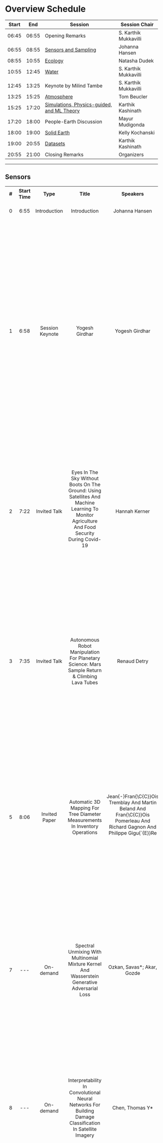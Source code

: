 

# Overview Schedule
| Start | End | Session | Session Chair |  
| ---- | ---- | --------- | ---------------- |  
| 06:45 | 06:55 | Opening Remarks                  | S. Karthik Mukkavilli |  
| 06:55 | 08:55 | [Sensors and Sampling](#Sensors) | Johanna Hansen |  
| 08:55 | 10:55 | [Ecology](#Ecology)              | Natasha Dudek |   
| 10:55 | 12:45 | [Water](#Water)                  | S. Karthik Mukkavilli |   
| 12:45 | 13:25 | Keynote by Milind Tambe          | S. Karthik Mukkavilli |   
| 13:25 | 15:25 | [Atmosphere](#Atmosphere)        | Tom Beucler |  
| 15:25 | 17:20 | [Simulations, Physics-guided, and ML Theory](#ML-Theory) | Karthik Kashinath |  
| 17:20 | 18:00 | People-Earth Discussion          | Mayur Mudigonda |  
| 18:00 | 19:00 | [Solid Earth](#Earth)            | Kelly Kochanski |  
| 19:00 | 20:55 | [Datasets](#Datasets)            | Karthik Kashinath |  
| 20:55 | 21:00 | Closing Remarks                  | Organizers |   

---



## Sensors  


  
<html>
<table>
  <colgroup>
  <col span="1" style="width: 2%;">
  <col span="1" style="width: 3%;">
  <col span="1" style="width: 8%;">
  <col span="1" style="width: 30%;">
  <col span="1" style="width: 15%;">
  </colgroup>
  <tr>
    <th>#</th>
    <th>Start Time</th>
    <th>Type</th>
    <th>Title</th>
    <th>Speakers</th>
    <th>Details</th>
  </tr>
<tr>
                  <td style="text-align:center">0</td>
                  <td style="text-align:center">6:55</td>
                  <td style="text-align:center">Introduction</td>
                  <td style="text-align:center">Introduction</td>
                  <td style="text-align:center">Johanna Hansen</td>
                  <td style="text-align:justify">Short introduction to the session</td>
                  </tr><tr>
                  <td style="text-align:center">1</td>
                  <td style="text-align:center">6:58</td>
                  <td style="text-align:center">Session Keynote</td>
                  <td style="text-align:center">Yogesh Girdhar</td>
                  <td style="text-align:center">Yogesh Girdhar</td>
                  <td style="text-align:justify"><p style="display:inline";>WARPLab's research focuses on both the science and systems of exploration robots in extreme, communication starved environments such as the deep sea. It aims to develop robotics and machine learning-based techniques to enable search, discovery, and mapping of natural phenomena that are difficult to observe and study due to various physical and information-theoretic challenges. <details style="display:inline;"closed><summary>More</summary>

WARPLab is headed by Yogesh Girdhar, and is part of the Deep Submergence Laboratory (DSL), and the Applied Ocean Physics & Engineering (AOPE) department at Woods Hole Oceanographic Institution.
.</details></p></td>
                  </tr><tr>
                  <td style="text-align:center">2</td>
                  <td style="text-align:center">7:22</td>
                  <td style="text-align:center">Invited Talk</td>
                  <td style="text-align:center">Eyes In The Sky Without Boots On The Ground: Using Satellites And Machine Learning To Monitor Agriculture And Food Security During Covid-19
</td>
                  <td style="text-align:center">Hannah Kerner</td>
                  <td style="text-align:justify"><p style="display:inline";>Hannah Kerner is an Assistant Research Professor at the University of Maryland, College Park. Her research focuses on developing machine learning solutions for remote sensing applications in agricultural monitoring, food security, and Earth/planetary science. <details style="display:inline;"closed><summary>More</summary>She is the Machine Learning Lead and U.S. Domestic Co-Lead for NASA Harvest, NASA’s food security initiative run out of the University of Maryland..</details></p></td>
                  </tr><tr>
                  <td style="text-align:center">3</td>
                  <td style="text-align:center">7:35</td>
                  <td style="text-align:center">Invited Talk</td>
                  <td style="text-align:center">Autonomous Robot Manipulation For Planetary Science: Mars Sample Return & Climbing Lava Tubes
</td>
                  <td style="text-align:center">Renaud Detry</td>
                  <td style="text-align:justify"><p style="display:inline";>This talk will highlight work at NASA on robotic missions from a machine vision perspective. The discussion will focus on the science questions that NASA hopes to answer through returned samples from Mars and the challenges imposed on robotic systems used for scientific data collection. <details style="display:inline;"closed><summary>More</summary>

Renaud Detry is the group leader for the Perception Systems group at NASA's Jet Propulsion Laboratory (JPL). Detry earned his Master's and Ph.D. degrees in computer engineering and robot learning from ULiege in 2006 and 2010. He served as a postdoc at KTH and ULiege between 2011 and 2015, before joining the Robotics and Mobility Section at JPL in 2016. His research interests are perception and learning for manipulation, robot grasping, and mobility, for terrestrial and planetary applications. At JPL, Detry leads the machine-vision team of the Mars Sample Return surface mission, and he leads and contributes to a variety of research projects related to industrial robot manipulation, orbital image understanding, in-space assembly, and autonomous wheeled or legged mobility for Mars, Europa, and Enceladus.
.</details></p></td>
                  </tr><tr>
                  <td style="text-align:center">5</td>
                  <td style="text-align:center">8:06</td>
                  <td style="text-align:center">Invited Paper</td>
                  <td style="text-align:center">Automatic 3D Mapping For Tree Diameter Measurements In Inventory Operations</td>
                  <td style="text-align:center">Jean{-}Fran{\C{C}}Ois Tremblay And
               Martin Beland And
               Fran{\C{C}}Ois Pomerleau And
               Richard Gagnon And
               Philippe Gigu{\`{E}}Re
</td>
                  <td style="text-align:justify"><p style="display:inline";>Forestry is a major industry in many parts of the world, yet this potential domain of application area has been overlooked by the robotics community. For instance, forest inventory, a cornerstone of efficient and sustainable forestry, is still traditionally performed manually by qualified professionals. <details style="display:inline;"closed><summary>More</summary>The lack of automation in this particular task, consisting chiefly of measuring tree attributes, limits its speed, and, therefore, the area that can be economically covered. To this effect, we propose to use recent advancements in three‐dimensional mapping approaches in forests to automatically measure tree diameters from mobile robot observations. While previous studies showed the potential for such technology, they lacked a rigorous analysis of diameter estimation methods in challenging and large‐scale forest environments. Here, we validated multiple diameter estimation methods, including two novel ones, in a new publicly‐available dataset which includes four different forest sites, 11 trajectories, totaling 1458 tree observations, and 14,000 m2. From our extensive validation, we concluded that our mapping method is usable in the context of automated forest inventory, with our best diameter estimation method yielding a root mean square error of 3.45 cm for our whole dataset and 2.04 cm in ideal conditions consisting of mature forest with well‐spaced trees. Furthermore, we release this dataset to the public (https://norlab.ulaval.ca/research/montmorencydataset), to spur further research in robotic forest inventories. Finally, stemming from this large‐scale experiment, we provide recommendations for future deployments of mobile robots in a forestry context..</details></p></td>
                  </tr><tr>
                  <td style="text-align:center">7</td>
                  <td style="text-align:center">---</td>
                  <td style="text-align:center">On-demand</td>
                  <td style="text-align:center">Spectral Unmixing With Multinomial Mixture Kernel And Wasserstein Generative Adversarial Loss</td>
                  <td style="text-align:center">Ozkan, Savas*; Akar, Gozde</td>
                  <td style="text-align:justify"><p style="display:inline";>This study proposes a novel framework for spectral unmixing by using 1D convolution kernels and spectral uncertainty. High-level representations are computed from data, and they are further modeled with the Multinomial Mixture Model to estimate fractions under severe spectral uncertainty. <details style="display:inline;"closed><summary>More</summary>Furthermore, a new trainable uncertainty term based on a nonlinear neural network model is introduced in the reconstruction step. All uncertainty models are optimized by Wasserstein Generative Adversarial Network (WGAN) to improve stability and capture uncertainty. Experiments are performed on both real and synthetic datasets. The results validate that the proposed method obtains state-of-the-art performance, especially for the real datasets compared to the baselines..</details></p></td>
                  </tr><tr>
                  <td style="text-align:center">8</td>
                  <td style="text-align:center">---</td>
                  <td style="text-align:center">On-demand</td>
                  <td style="text-align:center">Interpretability In Convolutional Neural Networks For Building Damage Classification In Satellite Imagery</td>
                  <td style="text-align:center">Chen, Thomas Y*</td>
                  <td style="text-align:justify"><p style="display:inline";>Natural disasters ravage the world's cities, valleys, and shores on a monthly basis. Having precise and efficient mechanisms for assessing infrastructure damage is essential to channel resources and minimize the loss of life. <details style="display:inline;"closed><summary>More</summary>Using a dataset that includes labeled pre- and post- disaster satellite imagery, we train multiple convolutional neural networks to assess building damage on a per-building basis. In order to investigate how to best classify building damage, we present a highly interpretable deep-learning methodology that seeks to explicitly convey the most useful information required to train an accurate classification model. We also delve into which loss functions best optimize these models. Our findings include that ordinal-cross entropy loss is the most optimal loss function to use and that including the type of disaster that caused the damage in combination with a pre- and post-disaster image best predicts the level of damage caused. Our research seeks to computationally contribute to aiding in this ongoing and growing humanitarian crisis, heightened by climate change..</details></p></td>
                  </tr><tr>
                  <td style="text-align:center">9</td>
                  <td style="text-align:center">---</td>
                  <td style="text-align:center">On-demand</td>
                  <td style="text-align:center">Domain Adaptive Shake-Shake Residual Network For Corn Disease Recognition</td>
                  <td style="text-align:center">Fang, Yuan*; Xu, Linlin; Chen, Yuhao; Wong, Alexander</td>
                  <td style="text-align:justify"><p style="display:inline";>Although advanced machine learning models are critical for hand-held camera-based corn disease detection, they are challenged by several key difficulties, e.g., subtle crop disease signatures and limited training samples from heterogeneous multi-source datasets. The paper presents a novel Domain Adaptive shake-shake Residual neural Network approach (DARNet) to simultaneously address these challenges. <details style="display:inline;"closed><summary>More</summary>The proposed DARNet approach has the following characteristics. First, to efficiently capture the weak disease signature information from insufficient training samples, we build into DARNet a novel deep multi-branched residual neural network architecture with shake-shake regularization, where the multi-branched residual architecture is designed for efficient learning of the subtle disease signature, and the shake-shake regularization is designed to overcome the overfitting problem that usually happens in deep feature learning from insufficient dataset. Second, to efficiently learn disease signature information from both indoor and outdoor crop datasets, DARNet is designed to involve some rule-based domain mapping functions and transfer learning procedures to minimize the gaps between the two datasets and to enable transfer learning among two domains. The proposed DARNet is evaluated on two heterogeneous datasets produced from an indoor and an in-field environment respectively. DARNet is trained on both indoor and in-field corn disease datasets and tested on the in-field dataset. DARNet achieves a high test accuracy of 89.25%, demonstrating that the proposed machine learning approach can efficiently capture the subtle disease signature information from heterogeneous datasets with limited training samples and therefore is promising for developing hand-held camera-based crop disease recognition techniques..</details></p></td>
                  </tr><tr>
                  <td style="text-align:center">10</td>
                  <td style="text-align:center">---</td>
                  <td style="text-align:center">On-demand</td>
                  <td style="text-align:center">Towards Automated Satellite Conjunction Management With Bayesian Deep Learning</td>
                  <td style="text-align:center">Pinto, Francesco*; Acciarini, Giacomo; Metz, Sascha; Boufelja, Sarah; Kaczmarek, Sylvester; Merz, Klaus; Martinez Heras, Jose Antonio; Letizia, Francesca; Bridges, Christopher; Baydin, Atilim Gunes</td>
                  <td style="text-align:justify"><p style="display:inline";>After decades of space travel, low Earth orbit is a junkyard of discarded rocket bodies, dead satellites, and millions of pieces of debris from collisions and explosions. Objects in high enough altitudes do not re-enter and burn up in the atmosphere, but stay in orbit around Earth for a long time. <details style="display:inline;"closed><summary>More</summary>With a speed of 28,000 km/h, collisions in these orbits can generate fragments and potentially trigger a cascade of more collisions known as the Kessler syndrome. This could pose a planetary challenge, because the phenomenon could escalate to the point of hindering future space operations and damaging satellite infrastructure critical for space and Earth science applications. As commercial entities place mega-constellations of satellites in orbit, the burden on operators conducting collision avoidance manoeuvres will increase. For this reason, development of automated tools that predict potential collision events (conjunctions) is critical. We introduce a Bayesian deep learning approach to this problem, and develop recurrent neural network architectures (LSTMs) that work with time series of conjunction data messages (CDMs), a standard data format used by the space community. We show that our method can be used to model all CDM features simultaneously, including the time of arrival of future CDMs, providing predictions of conjunction event evolution with associated uncertainties..</details></p></td>
                  </tr><tr>
                  <td style="text-align:center">11</td>
                  <td style="text-align:center">8:30</td>
                  <td style="text-align:center">Discussion</td>
                  <td style="text-align:center">Q/A And Discussion</td>
                  <td style="text-align:center">Johanna Hansen</td>
                  <td style="text-align:justify">Live discussion and Q&A with the speakers</td>
                  </tr></table>


#### [Return to overview schedule](#Overview-Schedule)

  

## Ecology  


  
<html>
<table>
  <colgroup>
  <col span="1" style="width: 2%;">
  <col span="1" style="width: 3%;">
  <col span="1" style="width: 8%;">
  <col span="1" style="width: 30%;">
  <col span="1" style="width: 15%;">
  </colgroup>
  <tr>
    <th>#</th>
    <th>Start Time</th>
    <th>Type</th>
    <th>Title</th>
    <th>Speakers</th>
    <th>Details</th>
  </tr>
<tr>
                  <td style="text-align:center">0</td>
                  <td style="text-align:center">8:55</td>
                  <td style="text-align:center">Introduction</td>
                  <td style="text-align:center">Introduction</td>
                  <td style="text-align:center">Natasha Dudek</td>
                  <td style="text-align:justify">Short introduction to the session</td>
                  </tr><tr>
                  <td style="text-align:center">1</td>
                  <td style="text-align:center">9:00</td>
                  <td style="text-align:center">Keynote</td>
                  <td style="text-align:center">Dan Morris</td>
                  <td style="text-align:center">Dan Morris</td>
                  <td style="text-align:justify">Program Director of Microsoft AI for Earth</td>
                  </tr><tr>
                  <td style="text-align:center">2</td>
                  <td style="text-align:center">9:25</td>
                  <td style="text-align:center">Session Keynote</td>
                  <td style="text-align:center">Giulio De Leo: Ml And Control Of Parasitic Diseases Of Poverty In Tropical And Subtropical Countries, With A Special Focus On Schistosomiasis</td>
                  <td style="text-align:center">Giulio De Leo</td>
                  <td style="text-align:justify"><p style="display:inline";>ML and control of parasitic diseases of poverty in tropical and subtropical countries, with a special focus on schistosomiasi. Giulio De Leo is a Professor at Stanford University and a Senior Fellow at Stanford Woods Institute for the Environment. <details style="display:inline;"closed><summary>More</summary>His lab works on theoretical ecology with a focus on disease ecology, marine conservation, and public health. .</details></p></td>
                  </tr><tr>
                  <td style="text-align:center">3</td>
                  <td style="text-align:center">9:55</td>
                  <td style="text-align:center">Regular Talk</td>
                  <td style="text-align:center">Graph Learning For Inverse Landscape Genetics</td>
                  <td style="text-align:center">Dharangutte, Prathamesh*; Musco, Christopher</td>
                  <td style="text-align:justify"><p style="display:inline";>Inferring unknown edges from data at a graph's nodes is a common problem across statistics and machine learning.  We study a version that arises in the field of landscape genetics, where genetic similarity between organisms living in a heterogeneous landscape is explained by a graph that encodes the ease of dispersal through that landscape. <details style="display:inline;"closed><summary>More</summary>Our main contribution is an efficient algorithm for inverse landscape genetics, the task of inferring edges in this graph based on the similarity of genetic data from populations at different nodes. This problem is important in discovering impediments to dispersal that threaten biodiversity and species survival. Drawing on influential work that models dispersal using graph effective resistances (McRae 2006), we reduce the inverse landscape genetics problem to that of inferring graph edges from noisy measurements of these resistances. Then, building on edge-inference techniques for social networks (Hoskins et al. 2018), we develop an efficient first-order optimization method for solving the problem, which significantly outperforms existing techniques in experiments on synthetic and real genetic data..</details></p></td>
                  </tr><tr>
                  <td style="text-align:center">4</td>
                  <td style="text-align:center">10:05</td>
                  <td style="text-align:center">Regular Talk</td>
                  <td style="text-align:center">Segmentation Of Soil Degradation Sites In Swiss Alpine Grasslands With Deep Learning</td>
                  <td style="text-align:center">Samarin, Maxim*; Zweifel, Lauren; Alewell, Christine; Roth, Volker</td>
                  <td style="text-align:justify"><p style="display:inline";>Soil degradation is an important environmental problem which affects the Alpine ecosystem and agriculture. Research results suggest that soil degradation in Swiss Alpine grasslands has increased in recent years and it is expected to increase further due to climate and land-use change. <details style="display:inline;"closed><summary>More</summary>However, reliably quantifying the increase in spatial extent of soil degradation is a challenging task. Although methods like Object-based Image Analysis (OBIA) can provide precise detection of erosion sites, an efficient large scale investigation is not feasible due to the labour intensive nature and lack of transferability of the method. In this study, we overcome these limitations by adapting the fully convolutional neural network U-Net trained on high-quality training data provided by OBIA to enable efficient segmentation of erosion sites in high-resolution aerial images. We find that segmentation results of both methods, OBIA and U-Net, are generally in good agreement, but display method specific difference, with an overall precision of 73% and recall of 84%. Importantly, both methods indicate an increase in soil degradation for a case study region over a 16-year period of 167% and 201% for OBIA and U-Net, respectively. Furthermore, we show that the U-Net approach transfers well to new regions (within our study region) and data from subsequent years, even when trained on a comparably small training dataset. Thus the proposed approach enables large scale analysis in Swiss Alpine grasslands and provides a tool for reliable assessment of temporal changes in soil degradation..</details></p></td>
                  </tr><tr>
                  <td style="text-align:center">5</td>
                  <td style="text-align:center">10:15</td>
                  <td style="text-align:center">Lightning talk</td>
                  <td style="text-align:center">Novel Application Of Convolutional Neural Networks For The Meta-Modeling Of Large-Scale Spatial Data</td>
                  <td style="text-align:center">Stern, Kiri A*; Poisot, Timothée</td>
                  <td style="text-align:justify"><p style="display:inline";>Species connectivity models play an important role in ecological research and biodiversity assessment. Unfortunately, simulations of connectivity models are typically slow, therefore preventing the rapid iteration and updates of models when evaluating different scenarios. <details style="display:inline;"closed><summary>More</summary>In this pilot study, we present the proof of concept of utilizing Deep Learning methodologies as a novel approach in ecology for significantly reducing the prediction rate of species connectivity models..</details></p></td>
                  </tr><tr>
                  <td style="text-align:center">6</td>
                  <td style="text-align:center">10:20</td>
                  <td style="text-align:center">Lightning Talk</td>
                  <td style="text-align:center">Understanding Climate Impacts On Vegetation With Gaussian Processes In Granger Causality</td>
                  <td style="text-align:center">Morata Dolz, Miguel M*; Camps-Valls, Gustau</td>
                  <td style="text-align:justify"><p style="display:inline";>Global warming is leading to unprecedented changes in our planet, with great societal, economical and environmental implications, especially with the growing demand of biofuels and food. Assessing the impact of climate on vegetation is of pressing need. <details style="display:inline;"closed><summary>More</summary>We approached the attribution problem with a novel nonlinear Granger causal (GC) methodology and used a large data archive of remote sensing satellite products, environmental and climatic variables spatio-temporally gridded over more than 30 years. We generalize kernel Granger causality by considering the variables cross-relations explicitly in Hilbert spaces, and use the covariance in Gaussian processes. The method generalizes the linear and kernel GC methods, and comes with tighter bounds of performance based on Rademacher complexity. Spatially-explicit global Granger footprints of precipitation and soil moisture on vegetation greenness are identified more sharply than previous GC methods..</details></p></td>
                  </tr><tr>
                  <td style="text-align:center">7</td>
                  <td style="text-align:center">10:25</td>
                  <td style="text-align:center">Lightning Talk</td>
                  <td style="text-align:center">Interpreting The Impact Of Weather On Crop Yield Using Attention</td>
                  <td style="text-align:center">Gangopadhyay, Tryambak*; Shook, Johnathon; Singh, Asheesh K.; Sarkar, Soumik</td>
                  <td style="text-align:justify"><p style="display:inline";>Accurate prediction of crop yield supported by scientific and domain-relevant interpretations can improve agricultural breeding by providing monitoring across diverse climatic conditions. The use of this information in plant breeding can help provide protection against weather challenges to crop production, including erratic rainfall and temperature variations. <details style="display:inline;"closed><summary>More</summary>In addition to isolating the important time-steps, researchers are interested to understand the effect of different weather variables on crop yield. In this paper, we propose a novel attention-based model that can learn the most significant variables across different weeks in the crop growing season and highlight the most important time-steps (weeks) to predict the annual crop yield. We demonstrate our model's performance on a dataset based on historical performance records from Uniform Soybean Tests (UST) in North America. The interpretations provided by our model can help in understanding the impact of weather variability on agricultural production in the presence of climate change and formulating breeding strategies to circumvent these climatic challenges..</details></p></td>
                  </tr><tr>
                  <td style="text-align:center">8</td>
                  <td style="text-align:center">10:30</td>
                  <td style="text-align:center">Discussion</td>
                  <td style="text-align:center">Q/A And Discussion</td>
                  <td style="text-align:center">Natasha Dudek</td>
                  <td style="text-align:justify">Live discussion and Q&A with the speakers</td>
                  </tr></table>


#### [Return to overview schedule](#Overview-Schedule)

  

## Water  


  
<html>
<table>
  <colgroup>
  <col span="1" style="width: 2%;">
  <col span="1" style="width: 3%;">
  <col span="1" style="width: 8%;">
  <col span="1" style="width: 30%;">
  <col span="1" style="width: 15%;">
  </colgroup>
  <tr>
    <th>#</th>
    <th>Start Time</th>
    <th>Type</th>
    <th>Title</th>
    <th>Speakers</th>
    <th>Details</th>
  </tr>
<tr>
                  <td style="text-align:center">1</td>
                  <td style="text-align:center">11:00</td>
                  <td style="text-align:center">Session Keynote</td>
                  <td style="text-align:center">Pierre Gentine</td>
                  <td style="text-align:center">Pierre Gentine  </td>
                  <td style="text-align:justify"><p style="display:inline";>Pierre Gentine is an Associate Professor in the department of Earth and Environmental Engineering in the School of Engineering and Applied Sciences. He is an Investigator in the Columbia Water Center and a director of the Graduate Program in Earth and Environmental Engineering. <details style="display:inline;"closed><summary>More</summary>Dr. Gentine investigates the continental hydrologic cycle though land-atmosphere interaction, boundary layer turbulence, convection, ecohydrology and remote sensing..</details></p></td>
                  </tr><tr>
                  <td style="text-align:center">2</td>
                  <td style="text-align:center">11:25</td>
                  <td style="text-align:center">Spotlight Talk</td>
                  <td style="text-align:center">A Machine Learner'S Guide To Streamflow Prediction</td>
                  <td style="text-align:center">Gauch, Martin*; Klotz, Daniel; Kratzert, Frederik; Nearing, Grey; Hochreiter, Sepp; Lin, Jimmy</td>
                  <td style="text-align:justify"><p style="display:inline";>Although often subconsciously, many people deal with water-related issues on a daily basis. For instance, many regions rely on hydropower plants to produce their electricity, and, at the extreme, floods and droughts pose one of the big environmental threats of climate change. <details style="display:inline;"closed><summary>More</summary>At the same time, many machine learning researchers have started to look beyond their field and wish to contribute to environmental issues of our time. The modeling of streamflow—the amount of water that flows through a river cross-section at a given time—is a natural starting point to such contributions: It encompasses a variety of tasks that will be familiar to machine learning researchers, but it is also a vital component of flood and drought prediction (among other applications). Moreover, researchers can draw upon large open datasets, sensory networks, and remote sensing data to train their models. As a getting-started resource, this guide provides a brief introduction to streamflow modeling for machine learning researchers and highlights a number of possible research directions where machine learning could advance the domain..</details></p></td>
                  </tr><tr>
                  <td style="text-align:center">3</td>
                  <td style="text-align:center">11:40</td>
                  <td style="text-align:center">Spotlight Talk</td>
                  <td style="text-align:center">A Deep Learning Architecture For Conservative Dynamical Systems: Application To Rainfall-Runoff Modeling</td>
                  <td style="text-align:center">Nearing, Grey S*; Kratzert, Frederik; Klotz, Daniel; Gupta, Hoshin; Nevo, Sella; Matias, Yossi</td>
                  <td style="text-align:justify"><p style="display:inline";>The most accurate and generalizable rainfall-runoff models produced by the hydrological sciences community to-date are based on deep learning, and in particular, on Long Short Term Memory networks (LSTMs). Although LSTMs have an explicit state space and gates that mimic input-state-output relationships, these models are not based on physical principles. <details style="display:inline;"closed><summary>More</summary>We propose a deep learning architecture that is based on the LSTM and obeys conservation principles. The model is benchmarked on the mass-conservation problem of simulating streamflow. .</details></p></td>
                  </tr><tr>
                  <td style="text-align:center">4</td>
                  <td style="text-align:center">11:55</td>
                  <td style="text-align:center">Spotlight Talk</td>
                  <td style="text-align:center">Dynamic Hydrology Maps From Satellite-Lidar Fusion</td>
                  <td style="text-align:center">Mateo-Garcia, Gonzalo*; Garcia, Dolores; Bernhardt, Hannes ; Hagensieker, Ron; Lopez-Francos, Ignacio; Stock, Johnatan; Schumann, Guy; Dobbs, Kevin; Kalaitzis, Alfredo</td>
                  <td style="text-align:justify"><p style="display:inline";>Where are the Earth's streams flowing right now? Inland surface waters expand with floods and contract with droughts. There is no one map of our streams. <details style="display:inline;"closed><summary>More</summary>Current satellite approaches are limited to monthly observations that map only the widest streams. These are fed by smaller tributaries that make up much of the dendritic surface network but whose flow is unobserved. A complete map of our daily waters can give us an early warning for where droughts are born: the receding tips of the flowing network. Mapping them over years can give us a map of impermanence of our waters, showing where to expect water, and where not to. To that end, we feed the latest high-res sensor data to multiple deep learning models in order to map these flowing networks every day, stacking the times series maps over many years. Specifically, i) we enhance water segmentation to 50 cm/pixel resolution, a 60x improvement over previous state-of-the-art results. Our U-Net trained on 30-40cm WorldView3 images can detect streams as narrow as 1-3m (30-60x over SOTA). Our multi-sensor, multi-res variant, WasserNetz, fuses a multi-day window of 3m PlanetScope imagery with 1m LiDAR data, to detect streams 5-7m wide. Both U-Nets produce a water probability map at the pixel-level. ii) We integrate this water map over a DEM-derived synthetic valley network map, to produce a snapshot of flow at the stream level. iii) We apply this pipeline to a 2-year daily PlanetScope time-series of three watersheds in the US to produce the first high-fidelity dynamic map of stream flow frequency. The end result is a new map that, if applied at the national scale, could fundamentally improve how we manage our water resources around the world..</details></p></td>
                  </tr><tr>
                  <td style="text-align:center">5</td>
                  <td style="text-align:center">12:10</td>
                  <td style="text-align:center">Regular Talk</td>
                  <td style="text-align:center">Efficient Reservoir Management Through Deep Reinforcement Learning</td>
                  <td style="text-align:center">); Srinivas Vaidyanathan (Foundation For Ecological Research, Advocacy And Learning); Rajat Nayak (Foundation For Ecological Research, Advocacy And Learning); Bo An (Nanyang Technological University); Jagdish Krishnaswamy (Ashoka Trust For Research In Ecology And The Environment); Milind Tambe  (Google Research, India)</td>
                  <td style="text-align:justify"><p style="display:inline";>Dams impact downstream river dynamics through flow regulation and disruption of upstream-downstream linkages. However, current dam operation is far from satisfactory due to the inability to respond the complicated and uncertain dynamics of the upstream-downstream system and various usages of the reservoir. <details style="display:inline;"closed><summary>More</summary>Even further, the insuitable dam operation can cause floods in downstream areas. Therefore, we leverage reinforcement learning (RL) methods to compute efficient dam operation guidelines in this work. Specifically, we build offline simulators with real data and different mathematical models for the upstream inflow, i.e., generalized least square (GLS) and dynamic linear model (DLM), then use the simulator to train the state-of-the-art RL algorithms, including DDPG, TD3 and SAC. Experiments show that the simulator with DLM can efficiently model the inflow dynamics in the upstream and the dam operation policies trained by RL algorithms significantly outperform the human-generated policy..</details></p></td>
                  </tr><tr>
                  <td style="text-align:center">7</td>
                  <td style="text-align:center">---</td>
                  <td style="text-align:center">On-demand</td>
                  <td style="text-align:center">Predicting Streamflow By Using Bilstm With Attention From Heterogeneous Spatiotemporal Remote Sensing Products</td>
                  <td style="text-align:center">Yadav, Anshuman; Bhasme, Pravin; Bhatia, Udit*; Batra, Nipun</td>
                  <td style="text-align:justify"><p style="display:inline";>Assessment of water resources is essential for demand management in changing climate scenarios. Current modeling approaches for assessing hydrological extremes and flood hazards often rely on either physics-based parameterized models or data science methods. <details style="display:inline;"closed><summary>More</summary>Physics-based models tend to implicitly assume a structure resulting in unrealistic parameter values and often run into issues of equifinality. In contrast, the wide availability of remote sensing datasets encouraged and attracted data scientists for modeling different physical processes. The capacity of data science approaches to understand complex dependencies in hydrometeorological datasets promotes its application in the prediction of different variables. We believe ours is the first study that proposes a Bidirectional LSTMs with Attention for image-based covariates in hydrology for knowledge discovery from heterogeneous data products and demonstrates its applicability to predict daily streamflow for the Susquehanna river basin. Model performance is compared against state-of-the-art deep learning architectures and baseline approaches, including ANNs, LSTMs, and Elastic Net. Results show that the proposed methodology outperforms the baselines at the river basin scale. This study highlights the applicability of advanced machine learning approach in the prediction of streamflow..</details></p></td>
                  </tr><tr>
                  <td style="text-align:center">8</td>
                  <td style="text-align:center">---</td>
                  <td style="text-align:center">On-demand</td>
                  <td style="text-align:center">Inductive Predictions Of Extreme Hydrologic Events In The Wabash River Watershed</td>
                  <td style="text-align:center">Majeske, Nicholas H*; Azad, Ariful; Gong, Lei; Zhu, Chen; Abesh, Bidisha Faruque</td>
                  <td style="text-align:justify"><p style="display:inline";>We present a machine learning method to predict extreme hydrologic events from spatially and temporally varying hydrological and meteorological data. We used a timestep reduction technique to reduce the computational and memory requirements and trained a bidirection LSTM network to predict soil water and stream flow from time series data observed and simulated over eighty years in the Wabash River Watershed. <details style="display:inline;"closed><summary>More</summary>We show that our simple model can be trained much faster than complex attention networks such as GeoMAN without sacrificing accuracy. Based on the predicted values of soil water and stream flow, we predict the occurrence and severity of extreme hydrologic events such as drought with high accuracy. We also demonstrate that extreme events can be predicted in one geographical location even if the model is trained with data from a different location. This spatially-inductive setting can be very useful to predict extreme events in other areas in the US using our model trained with the Wabash Basin data..</details></p></td>
                  </tr><tr>
                  <td style="text-align:center">9</td>
                  <td style="text-align:center">---</td>
                  <td style="text-align:center">On-demand</td>
                  <td style="text-align:center">A Comparison Of Data-Driven Models For Predicting Stream Water Temperature</td>
                  <td style="text-align:center">Weierbach, Helen*; Varadharajan, Charuleka; Lima, Aranildo; Faybishenko, Boris; Hendrix, Val; Christianson, Danielle</td>
                  <td style="text-align:justify"><p style="display:inline";>Changes to the Earth's climate are expected to negatively impact water resources in the future. It is important to have accurate modelling of river flow and water quality to make optimal decisions for water management. <details style="display:inline;"closed><summary>More</summary>Machine learning and deep learning models have become promising methods for making such hydrological predictions. Using these models, however, requires careful consideration both of data constraints and of model complexity for a given problem. Here, we use machine learning models to predict monthly water temperature records at three  monitoring locations in the Northwestern United States with long-term datasets, using meteorological data as predictors. We fit four models for comparison: a Multiple Linear Regression, a Random Forest Regression, a Support Vector Regression and a baseline persistence model. We show that all models are reasonably able to predict mean monthly stream temperatures with root mean-squared errors (RMSE) ranging from 0.63-0.91 degrees Celsius. Of the four models, the Support Vector Regression performs the best with an error of 0.63 degrees Celsius. However, all models perform poorly on extreme values of water temperature. We identify the need for machine learning approaches to predicting extreme values for variables such as water temperature, since it has significant implications for stream ecosystems and biota..</details></p></td>
                  </tr></table>


#### [Return to overview schedule](#Overview-Schedule)

  

## Keynote  


  
<html>
<table>
  <colgroup>
  <col span="1" style="width: 2%;">
  <col span="1" style="width: 3%;">
  <col span="1" style="width: 8%;">
  <col span="1" style="width: 30%;">
  <col span="1" style="width: 15%;">
  </colgroup>
  <tr>
    <th>#</th>
    <th>Start Time</th>
    <th>Type</th>
    <th>Title</th>
    <th>Speakers</th>
    <th>Details</th>
  </tr>
</table>


#### [Return to overview schedule](#Overview-Schedule)

  

## Atmosphere  


  
<html>
<table>
  <colgroup>
  <col span="1" style="width: 2%;">
  <col span="1" style="width: 3%;">
  <col span="1" style="width: 8%;">
  <col span="1" style="width: 30%;">
  <col span="1" style="width: 15%;">
  </colgroup>
  <tr>
    <th>#</th>
    <th>Start Time</th>
    <th>Type</th>
    <th>Title</th>
    <th>Speakers</th>
    <th>Details</th>
  </tr>
<tr>
                  <td style="text-align:center">0</td>
                  <td style="text-align:center">13:25</td>
                  <td style="text-align:center">Introduction</td>
                  <td style="text-align:center">Introduction</td>
                  <td style="text-align:center">Tom Beucler</td>
                  <td style="text-align:justify">Short introduction to the session</td>
                  </tr><tr>
                  <td style="text-align:center">1</td>
                  <td style="text-align:center">13:30</td>
                  <td style="text-align:center">Session Keynote</td>
                  <td style="text-align:center">Michael Pritchard</td>
                  <td style="text-align:center">Michael Pritchard</td>
                  <td style="text-align:justify">Michael Pritchard’s expertise is in next generation climate simulation, using new algorithms (cloud superparameterization) and new computing techniques (machine learning) to study clouds and their interaction with climate and weather, in high fidelity
</td>
                  </tr><tr>
                  <td style="text-align:center">3</td>
                  <td style="text-align:center">14:20</td>
                  <td style="text-align:center">Spotlight Talk</td>
                  <td style="text-align:center">Spatio-Temporal Segmentation And Tracking Of Weather Patterns With Light-Weight Neural Networks</td>
                  <td style="text-align:center">Kapp-Schwoerer, Lukas*; Graubner, Andre; Kim, Sol; Kashinath, Karthik</td>
                  <td style="text-align:justify"><p style="display:inline";>The reliable detection and tracking of weather patterns is a necessary first step towards characterizing extreme weather events in a warming world. Recent work [Prabhat et al.(2020)] has shown that weather pattern recognition by deep neural networks can work remarkably better than feature engineering, such as hand-crafted heuristics, used traditionally in climate science. <details style="display:inline;"closed><summary>More</summary>As an extension of this work, we perform Deep Learning - based semantic segmentation of atmospheric rivers and tropical cyclones on the expert-annotated ClimateNet data set, and track individual events using a spatio-temporal overlapping approach. Our approach is fast and scalable to more data modalities and event types, motivating expansion of the ClimateNet dataset and development of novel deep learning architectures. Furthermore, we show that the spatio-temporal tracking capability enables investigating a host of important climate science research questions pertaining to the behavior of extreme weather events in a warming world..</details></p></td>
                  </tr><tr>
                  <td style="text-align:center">4</td>
                  <td style="text-align:center">14:35</td>
                  <td style="text-align:center">Spotlight Talk</td>
                  <td style="text-align:center">Leveraging Lightning With Convolutional Recurrent Autoencoder And Rocket For Severe Weather Detection</td>
                  <td style="text-align:center">Ahmed, Nadia*; Molina, Maria J; Slipski, Marek; Venzor, Iván; Senay, Gregory; Tillier, Clem; Edgington, Samantha; Cheung, Mark</td>
                  <td style="text-align:justify"><p style="display:inline";>Previous studies have shown that increases in flash rates detected in ground-based lightning data can be a precursor to severe weather hazards. Lightning data from the Geostationary Lightning Mapper (GLM) aboard the GOES-R satellite is not part of an operational model used by forecasters and is underutilized in severe storm research. <details style="display:inline;"closed><summary>More</summary>The Advanced Baseline Imager's (ABI) visible imagery also shows cloud features, such as overshooting tops and above-anvil cirrus plumes, which have been associated with severe weather hazards. We introduce a generative video frame prediction methodology using a convolutional recurrent autoencoder, to leverage these spatio-temporal patterns in GLM and ABI, along with ground-based severe weather data. An initial case study is presented and contrasted with a time series classification of GLM data. Through this study, we seek to highlight the value of GLM data to assist meteorologists in time-constrained nowcasting (15-30 minute lead time) of severe hazards..</details></p></td>
                  </tr><tr>
                  <td style="text-align:center">5</td>
                  <td style="text-align:center">14:50</td>
                  <td style="text-align:center">Lightning talk</td>
                  <td style="text-align:center">Towards Data-Driven Physics-Informed Global Precipitation Forecasting From Satellite Imagery</td>
                  <td style="text-align:center">Zantedeschi, Valentina*; De Martini, Daniele; Tong, Catherine; Schroeder De Witt, Christian A; Bilinski, Piotr; Kalaitzis, Alfredo; Chantry, Matthew; Watson-Parris, Duncan</td>
                  <td style="text-align:justify"><p style="display:inline";>Under the effects of global warming, extreme events such as floods and droughts are increasing in frequency and intensity. This trend directly affects communities and make all the more urgent widening the access to accurate precipitation forecasting systems for disaster preparedness. <details style="display:inline;"closed><summary>More</summary>Nowadays, weather forecasting relies on numerical models necessitating massive computing resources that most developing countries cannot afford.   Machine learning approaches are still in their infancy but already show the promise for democratizing weather predictions, by leveraging any data source and requiring less compute. In this work, we propose a methodology for data-driven and physics-aware global precipitation forecasting from satellite imagery.  To fully take advantage of the available data, we design the system as three elements: 1. The atmospheric state is estimated from recent satellite data.  2. The atmospheric state is propagated forward in time.  3. The atmospheric state is used to derive the precipitation intensity within a nearby time interval. In particular, our use of stochastic methods for forecasting the atmospheric state represents a novel application in this domain..</details></p></td>
                  </tr><tr>
                  <td style="text-align:center">6</td>
                  <td style="text-align:center">13:55</td>
                  <td style="text-align:center">Session Keynote</td>
                  <td style="text-align:center">Identifying Opportunities For Skillful Weather Prediction With Interpretable Neural Networks</td>
                  <td style="text-align:center">Barnes, Elizabeth A*; Mayer, Kirsten; Toms, Benjamin; Martin, Zane; Gordon, Emily</td>
                  <td style="text-align:justify"><p style="display:inline";>The atmosphere is chaotic. This fundamental property of the climate system makes forecasting weather incredibly challenging: it's impossible to expect weather models to ever provide perfect predictions of the Earth system beyond timescales of approximately 2 weeks. <details style="display:inline;"closed><summary>More</summary>Instead, atmospheric scientists look for specific states of the climate system that lead to more predictable behaviour than others. Here, we demonstrate how neural networks can be used, not only to leverage these states to make skillful predictions, but moreover to identify the climatic conditions that lead to enhanced predictability. Furthermore, we employ a neural network interpretability method called ``layer-wise relevance propagation'' to create heatmaps of the regions in the input most relevant for a network's output. For Earth scientists, these relevant regions for the neural network's prediction are by far the most important product of our study: they provide scientific insight into the physical mechanisms that lead to enhanced weather predictability. While we demonstrate our approach for the atmospheric science domain, this methodology is applicable to a large range of geoscientific problems..</details></p></td>
                  </tr><tr>
                  <td style="text-align:center">7</td>
                  <td style="text-align:center">14:55</td>
                  <td style="text-align:center">Discussion</td>
                  <td style="text-align:center">Q/A And Discussion</td>
                  <td style="text-align:center">Tom Beucler</td>
                  <td style="text-align:justify">Live discussion and Q&A with the speakers</td>
                  </tr><tr>
                  <td style="text-align:center">8</td>
                  <td style="text-align:center">---</td>
                  <td style="text-align:center">On-demand</td>
                  <td style="text-align:center">Bias Correction Of Global Climate Model Using Machine Learning Algorithms To Determine Meteorological Variables In Different Tropical Climates Of Indonesia</td>
                  <td style="text-align:center">Nathaniel, Juan*; Watson, Campbell</td>
                  <td style="text-align:justify"><p style="display:inline";>Accurate and localized forecasting of climate variables are important especially in the face of uncertainty imposed by climate change. However, the data used for prediction are either incomplete at the local level or inaccurate because the simulation models do not explicitly consider local contexts and extreme events. <details style="display:inline;"closed><summary>More</summary>This paper, therefore, attempts to bridge this gap by applying tree-based machine learning algorithms to correct biases inherent in simulated, reanalysed climate model against local climate observations in differing tropical climate subsystems of Indonesia. The new observation datasets were compiled from various weather stations and agencies across the country. Our results show that regions of tropical savanna experience greatest bias corrections, followed by the tropical monsoon and tropical forest. Finally, to account for extreme events, we embed regional large-scale climate events into these models. In particular, we incorporate ENSO to account for the residual error of extreme rainfall observations, and have achieved an improved bias-correction of 36.67%..</details></p></td>
                  </tr><tr>
                  <td style="text-align:center">9</td>
                  <td style="text-align:center">---</td>
                  <td style="text-align:center">On-demand</td>
                  <td style="text-align:center">Temporally Weighting Machine Learning Models For High-Impact Severe Hail Prediction</td>
                  <td style="text-align:center">Burke, Amanda L*; Mcgovern, Amy; Snook, Nathan; Gagne, David J</td>
                  <td style="text-align:justify"><p style="display:inline";>We explore a new method to improve machine-learning (ML) based severe hail predictions.  A temporal weighting scheme allows the random forest models to increase importance of relevant feature data while maintaining general information about the problem domain from other feature data. <details style="display:inline;"closed><summary>More</summary>We show that the weighting scheme improves forecast skill and forecaster rust.  With a flexible design, this method can produce localized forecasts under multiple different scenarios without6increasing computational expense.</details></p></td>
                  </tr><tr>
                  <td style="text-align:center">10</td>
                  <td style="text-align:center">---</td>
                  <td style="text-align:center">On-demand</td>
                  <td style="text-align:center">Integrating Data Assimilation With Structurally Equivariant Spatial Transformers: Physically Consistent Data-Driven Models For Weather Forecasting</td>
                  <td style="text-align:center">Chattopadhyay, Ashesh K*; Mustafa, Mustafa; Hassanzadeh, Pedram ; Kashinath, Karthik</td>
                  <td style="text-align:justify"><p style="display:inline";>While recent years have seen an increase in interest to build data-driven models using deep learning techniques for seamless weather forecasting, the prediction horizon for skillful forecast remains inferior to numerical weather prediction (NWP) models. This can be attributed to the insufficient physics that is used as inputs to the deep learning models, inability of the models to perform high-quality spatio-temporal forecasts on physical fields, and the general challenges that exist due to the interacting scales of motion in turbulent flow. <details style="display:inline;"closed><summary>More</summary>While in practice, operational weather models have data assimilation to correct the trajectory of the forecasts every $6$ hours, the forward forecasting model, typically a high-resolution NWP makes the framework computationally expensive. In this paper, we show that a carefully chosen data assimilation scheme can be coupled to a deep learning based forecast model that allows the framework to maintain correct trajectories for several weeks. We ensure that the deep learning model is structurally equivariant (thus constraining key rotational features in the physics of the flow) and can perform skillful forecasts with only partial input (without the knowledge of the full physics or the equations of motions used in an NWP) while the data assimilation schemes incorporate noisy observations every $24$ hours. The framework shows skillful predictions for multiple weeks starting from a noisy initial condition without losing trajectory of the forecasts on the Z500 field of the ECMWF Reanalysis 5 (ERA5) dataset. We conclude that such hybrid deep learning and data assimilation frameworks can enable better forecast performance for data-driven weather prediction and can be extended to operational-quality multi-ensemble probabilistic weather forecasts at a fraction of current computational cost..</details></p></td>
                  </tr><tr>
                  <td style="text-align:center">11</td>
                  <td style="text-align:center">---</td>
                  <td style="text-align:center">On-demand</td>
                  <td style="text-align:center">Unsupervised Regionalization Of Particle-Resolved Aerosol Mixing State Indices On The Global Scale</td>
                  <td style="text-align:center">Zheng, Zhonghua*; Ching, Joseph; Curtis, Jeffrey; Yao, Yu; Xu, Peng; West, Matthew; Riemer, Nicole</td>
                  <td style="text-align:justify"><p style="display:inline";>The aerosol mixing state significantly affects the climate and health impacts of atmospheric aerosol particles. Simplified aerosol mixing state assumptions, common in Earth System models, can introduce errors in the prediction of these aerosol impacts. <details style="display:inline;"closed><summary>More</summary>The aerosol mixing state index, a metric to quantify aerosol mixing state, is a convenient measure for quantifying these errors. Global estimates of aerosol mixing state indices have recently become available via supervised learning models, but require regionalization to ease spatiotemporal analysis. Here we developed a simple but effective unsupervised learning approach to regionalize predictions of global aerosol mixing state indices. We used the monthly average of aerosol mixing state indices global distribution as the input data. Grid cells were then clustered into regions by the k-means algorithm without explicit spatial information as input. This approach resulted in eleven regions over the globe with specific spatial aggregation patterns. Each region exhibited a unique distribution of mixing state indices and aerosol compositions, showing the effectiveness of the unsupervised regionalization approach. This study defines “aerosol mixing state zones” that could be useful for atmospheric science research..</details></p></td>
                  </tr><tr>
                  <td style="text-align:center">15</td>
                  <td style="text-align:center">---</td>
                  <td style="text-align:center">On-demand</td>
                  <td style="text-align:center">Optimising Placement Of Pollution Sensors In Windy Environments</td>
                  <td style="text-align:center">Hellan, Sigrid Passano*; Lucas, Christopher; Goddard, Nigel</td>
                  <td style="text-align:justify"><p style="display:inline";>Air pollution is one of the most important causes of mortality in the world. Monitoring air pollution is useful to learn more about the link between health and pollutants, and to identify areas for intervention. <details style="display:inline;"closed><summary>More</summary>Such monitoring is expensive, so it is important to place sensors as efficiently as possible. Bayesian optimisation has proven useful in choosing sensor locations, but typically relies on kernel functions that neglect the statistical structure of air pollution, such as the tendency of pollution to propagate in the prevailing wind direction. We describe two new wind-informed kernels and investigate their advantage for the task of actively learning locations of maximum pollution using Bayesian optimisation..</details></p></td>
                  </tr></table>


#### [Return to overview schedule](#Overview-Schedule)

  

## Theory  


  
<html>
<table>
  <colgroup>
  <col span="1" style="width: 2%;">
  <col span="1" style="width: 3%;">
  <col span="1" style="width: 8%;">
  <col span="1" style="width: 30%;">
  <col span="1" style="width: 15%;">
  </colgroup>
  <tr>
    <th>#</th>
    <th>Start Time</th>
    <th>Type</th>
    <th>Title</th>
    <th>Speakers</th>
    <th>Details</th>
  </tr>
<tr>
                  <td style="text-align:center">1</td>
                  <td style="text-align:center">15:30</td>
                  <td style="text-align:center">Session Keynote</td>
                  <td style="text-align:center">Stephan Mandt</td>
                  <td style="text-align:center">Stephan Mandt</td>
                  <td style="text-align:justify"><p style="display:inline";>Stephan Mandt is an Assistant Professor of Computer Science at the University of California, Irvine. From 2016 until 2018, he was a Senior Researcher and Head of the statistical machine learning group at Disney Research, first in Pittsburgh and later in Los Angeles. <details style="display:inline;"closed><summary>More</summary>He held previous postdoctoral positions at Columbia University and Princeton University. Stephan holds a Ph.D. in Theoretical Physics from the University of Cologne. He is a Fellow of the German National Merit Foundation, a Kavli Fellow of the U.S. National Academy of Sciences, and was a visiting researcher at Google Brain. Stephan regularly serves as an Area Chair for NeurIPS, ICML, AAAI, and ICLR, and is a member of the Editorial Board of JMLR. His research is currently supported by NSF, DARPA, Intel, and Qualcomm..</details></p></td>
                  </tr><tr>
                  <td style="text-align:center">4</td>
                  <td style="text-align:center">16:20</td>
                  <td style="text-align:center">Regular Talk</td>
                  <td style="text-align:center">Generating Synthetic Multispectral Satellite Imagery From Sentinel-2</td>
                  <td style="text-align:center">Mohandoss, Tharun; Kulkarni, Aditya; Northrup, Dan; Mwebaze, Ernest; Alemohammad, Hamed*</td>
                  <td style="text-align:justify"><p style="display:inline";>Multispectral satellite imagery provides valuable data at global scale for many environmental and socio-economic applications. Building supervised machine learning models based on these imagery, however, may require ground reference labels which are not available at global scale. <details style="display:inline;"closed><summary>More</summary>Here, we propose a generative model to produce multi-resolution multispectral imagery based on Sentinel-2 data. The resulting synthetic images are indistinguishable from real ones by humans. This technique paves the road for generating labeled synthetic imagery that can be used for data augmentation in data scarce regions and applications..</details></p></td>
                  </tr><tr>
                  <td style="text-align:center">5</td>
                  <td style="text-align:center">16:30</td>
                  <td style="text-align:center">Regular Talk</td>
                  <td style="text-align:center">Multiresolution Tensor Learning For Efficient And Interpretable Spatiotemporal Analysis</td>
                  <td style="text-align:center">Walker, Raechel  D*; Yu, Rose</td>
                  <td style="text-align:justify"><p style="display:inline";>We introduce the Spatiotemporal Multiresolution Tensor Learning (ST-MRTL), an extension of MRTL to spatiotemporal data. ST-MRTL offers better time-efficiency and produces interpretable latent factors by considering both spatial and temporal data in different resolutions. <details style="display:inline;"closed><summary>More</summary>We apply ST-MRTL to sea salinity and temperature data. Our method is able to predict the precipitation's variation from the mean in the Midwest region of the United States while generating interpretable latent factors. Additionally,  ST-MRTL  converges 9-20x faster than the original MRTL solution and depicts historic causes of precipitation in the Midwest, so we can understand patterns in rainfall over time..</details></p></td>
                  </tr><tr>
                  <td style="text-align:center">6</td>
                  <td style="text-align:center">16:40</td>
                  <td style="text-align:center">Regular Talk</td>
                  <td style="text-align:center">Climate-Stylegan : Modeling Turbulent Climatedynamics Using Style-Gan</td>
                  <td style="text-align:center">Gupta, Rishabh*; Mustafa, Mustafa; Kashinath, Karthik</td>
                  <td style="text-align:justify"><p style="display:inline";>In recent years, unsupervised learning with generative adversarial networks (GANs) has been tremendously successful in computer vision applications for natural image generation. Comparatively, unsupervised learning with GANs for emulating physical systems has received less attention. <details style="display:inline;"closed><summary>More</summary>Some success has been shown with physically constrained GANs but those are limited by their ability to compute constraints and to model higher resolution samples. In this work we leverage the success of StyleGANs for natural images to model complex turbulent climate data without any statistical or physical constraint. We demonstrate the use of a feature-matched and annealed LOGAN-based StyleGAN that outperforms state-of-the-art results on Rayleigh-Benard convection and successfully emulates updraft velocity fields of high-resolution climate simulations..</details></p></td>
                  </tr><tr>
                  <td style="text-align:center">7</td>
                  <td style="text-align:center">16:50</td>
                  <td style="text-align:center">Lightning Talk</td>
                  <td style="text-align:center">Interpretable Deep Generative Spatio-Temporal Point Processes</td>
                  <td style="text-align:center">Zhu, Shixiang*; Li, Shuang; Peng, Zhigang; Xie, Yao</td>
                  <td style="text-align:justify"><p style="display:inline";>We present a novel Neural Embedding Spatio-Temporal (NEST) point process model for spatio-temporal discrete event data and develop an efficient imitation learning (a type of reinforcement learning) based approach for model fitting. Despite the rapid development of one-dimensional temporal point processes for discrete event data, the study of spatial-temporal aspects of such data is relatively scarce. <details style="display:inline;"closed><summary>More</summary>Our model captures complex spatio-temporal dependence between discrete events by carefully design a mixture of heterogeneous Gaussian diffusion kernels, whose parameters are parameterized by neural networks. This is the key that our model can capture intricate spatial dependence patterns and yet still lead to interpretable results as we examine maps of Gaussian diffusion kernel parameters. Furthermore, the likelihood function under our model enjoys tractable expression due to Gaussian kernel parameterization. Experiments based on real data show our method's good performance relative to the state-of-the-art and the good interpretability of NEST's result..</details></p></td>
                  </tr><tr>
                  <td style="text-align:center">8</td>
                  <td style="text-align:center">16:55</td>
                  <td style="text-align:center">Lightning Talk</td>
                  <td style="text-align:center">Completing Physics-Based Model By Learning Hidden Dynamics Through Data Assimilation</td>
                  <td style="text-align:center">Filoche, Arthur*; Brajard, Julien; Charantonis, Anastase; Béréziat, Dominique</td>
                  <td style="text-align:justify"><p style="display:inline";>Data Assimilation remains the operational choice when it comes to forecast and estimate Earth's dynamical systems. The analogy with Machine Learning has already been shown and is still being investigated to address the problem of improving physics-based models. <details style="display:inline;"closed><summary>More</summary>Even though both techniques learn from data, machine learning focuses on inferring model while data assimilation concentrates on hidden system state estimation with the help of a dynamical model. In this work, we exploit the complementarity of these methods in a twin experiment where the system is partially observed and the known dynamics is incomplete. Finally, we succeed in partially retrieving a dynamics on a fully-unobserved variable by training a hybrid model through variational data assimilation..</details></p></td>
                  </tr><tr>
                  <td style="text-align:center">9</td>
                  <td style="text-align:center">17:00</td>
                  <td style="text-align:center">Discussion</td>
                  <td style="text-align:center">Q/A And Discussion</td>
                  <td style="text-align:center">Karthik Kashinath</td>
                  <td style="text-align:justify">Live discussion and Q&A with the speakers</td>
                  </tr><tr>
                  <td style="text-align:center">11</td>
                  <td style="text-align:center">---</td>
                  <td style="text-align:center">On-demand</td>
                  <td style="text-align:center">Semantic Segmentation Of Medium-Resolution Satellite Imagery Using Conditional Generative Adversarial Networks</td>
                  <td style="text-align:center">Kulkarni, Aditya; Mohandoss, Tharun; Northrup, Dan; Mwebaze, Ernest; Alemohammad, Hamed*</td>
                  <td style="text-align:justify"><p style="display:inline";>Semantic segmentation of satellite imagery is a common approach to identify patterns and detect changes around the planet. Most of the state-of-the-art semantic segmentation models are trained in a fully supervised way using Convolutional Neural Network (CNN). <details style="display:inline;"closed><summary>More</summary>The generalization property of CNN is poor for satellite imagery because the data can be very diverse in terms of landscape types, image resolutions, and scarcity of labels for different geographies and seasons. Hence, the performance of CNN doesn't translate well to images from unseen regions or seasons. Inspired by Conditional Generative Adversarial Networks (CGAN) based approach of image-to-image translation for high-resolution satellite imagery, we propose a CGAN framework for land cover classification using medium-resolution Sentinel-2 imagery. We find that the CGAN model outperforms the CNN model of similar complexity by a significant margin on an unseen imbalanced test dataset..</details></p></td>
                  </tr></table>


#### [Return to overview schedule](#Overview-Schedule)

  

## Earth  


  
<html>
<table>
  <colgroup>
  <col span="1" style="width: 2%;">
  <col span="1" style="width: 3%;">
  <col span="1" style="width: 8%;">
  <col span="1" style="width: 30%;">
  <col span="1" style="width: 15%;">
  </colgroup>
  <tr>
    <th>#</th>
    <th>Start Time</th>
    <th>Type</th>
    <th>Title</th>
    <th>Speakers</th>
    <th>Details</th>
  </tr>
<tr>
                  <td style="text-align:center">0</td>
                  <td style="text-align:center">18:00</td>
                  <td style="text-align:center">Introduction</td>
                  <td style="text-align:center">Introduction</td>
                  <td style="text-align:center">Kelly Kochanski</td>
                  <td style="text-align:justify">Short introduction to the session</td>
                  </tr><tr>
                  <td style="text-align:center">1</td>
                  <td style="text-align:center">18:05</td>
                  <td style="text-align:center">Spotlight Talk</td>
                  <td style="text-align:center">Soft Attention Convolutional Neural Networks For Rare Event Detection In Sequences</td>
                  <td style="text-align:center">Kulkarni, Mandar*; Abubakar, Aria; Mangsuli, Purnaprajnya</td>
                  <td style="text-align:justify"><p style="display:inline";>Automated event detection in the sequences is an important aspect of temporal data analytics. The events can be in the form of peaks, changes in data distribution, changes of spectral characteristics etc. <details style="display:inline;"closed><summary>More</summary> In this work, we propose a Soft-Attention Convolutional Neural Network (CNN) based approach for rare event detection in sequences. For the purpose of demonstration, we experiment with well logs where we aim to detect events depicting the changes in the geological layers (a.k.a. well tops/markers).  Well logs (single or multivariate) are inputted to a soft attention CNN and a model is trained to locate the marker position. Attention mechanism enables the machine to relatively scale relevant log features for the task. Experimental results show that our approach is able to locate rare events with high precision..</details></p></td>
                  </tr><tr>
                  <td style="text-align:center">2</td>
                  <td style="text-align:center">18:20</td>
                  <td style="text-align:center">Regular Talk</td>
                  <td style="text-align:center">An End-To-End Earthquake Monitoring Method For Joint Earthquake Detection And Association Using Deep Learning</td>
                  <td style="text-align:center">Zhu, Weiqiang*; Tai, Kai Sheng; Mousavi, S.Mostafa; Bailis, Peter D; Beroza, Gregory</td>
                  <td style="text-align:justify"><p style="display:inline";>Earthquake monitoring through seismometer networks typically involves a pipeline consisting of detection, phase picking, association, and localization stages. We introduce an earthquake detection and localization method based on a novel end-to-end deep neural network architecture that maps collections of raw seismic waveforms to proposed event times and epicenter locations. <details style="display:inline;"closed><summary>More</summary>Unlike traditional approaches to this task, our method does not rely on hand-designed time series features or rules for combining predictions across multiple stations. We evaluate our proposed method on data from the 2019 Ridgecrest earthquake sequence, demonstrating its effectiveness when compared with four state-of-the-art earthquake catalogs..</details></p></td>
                  </tr><tr>
                  <td style="text-align:center">3</td>
                  <td style="text-align:center">18:30</td>
                  <td style="text-align:center">Regular Talk</td>
                  <td style="text-align:center">Single-Station Earthquake Location Using Deep Neural Networks</td>
                  <td style="text-align:center">Mousavi, S.Mostafa*</td>
                  <td style="text-align:justify"><p style="display:inline";>In seismology, earthquake location is commonly done based on observed arrival times at multiple stations using a velocity model for the region and through an iterative inversion process. This makes the location estimation of earthquakes that are sparsely recorded - either because they are small or because stations are widely separated - difficult. <details style="display:inline;"closed><summary>More</summary>Here, we present a fast approach based on deep neural networks to directly locate earthquakes using single-station observations. We use a multi-task temporal convolutional neural network in a Bayesian framework to learn epicentral distance and P travel time from 1-minute seismograms along with their epistemic and aleatory uncertainties. We design a separate multi-input  network using standard convolutional layers to estimate the back-azimuth angle and its epistemic uncertainty. Using this information, we estimate the epicenter, origin time, and depth along with their confidence intervals..</details></p></td>
                  </tr><tr>
                  <td style="text-align:center">4</td>
                  <td style="text-align:center">18:40</td>
                  <td style="text-align:center">Lightning talk</td>
                  <td style="text-align:center">Framework For Automatic Globally Optimal Well Log Correlation</td>
                  <td style="text-align:center">Datskiv, Oleh*; Veselovska , Mariia; Struk, Andrii; Bondarenko , Oleh; Maksymenko , Mykola; Karpiv, Volodymyr</td>
                  <td style="text-align:justify"><p style="display:inline";>Well correlation based on well-logging data is a reliable tool that geological scientists use to interpret and deduce underground sedimentary morphology. Traditional methods are not fully-automated and require additional inputs from the experts to perform well correlation, which complicates the whole process and makes it time-consuming. <details style="display:inline;"closed><summary>More</summary>Well-log data is often noisy and incomplete  which significantly reduces performance of well correlation and the accuracy of geological interpretation. To address this issue, we present a framework for the global pattern correlation that is fully automated and does not require additional inputs from the user. Our framework efficiently handles imperfect data with multi-log curve integration. Global optimality in the proposed framework is achieved through adapting Hungarian algorithm to the assignment problem of well log correlation. Finally, we assess performance of the framework on real-world datasets..</details></p></td>
                  </tr><tr>
                  <td style="text-align:center">6</td>
                  <td style="text-align:center">---</td>
                  <td style="text-align:center">On-demand</td>
                  <td style="text-align:center">Nowcasting Solar Irradiance Over Oahu</td>
                  <td style="text-align:center">Hart, Kyle; Torri, Giuseppe; Sadowski, Peter*</td>
                  <td style="text-align:justify"><p style="display:inline";>We use satellite data from GOES-17 and deep learning to predict solar radiance with a 10-60 minute forecast horizon. Neural networks were trained on data covering the the Hawaiian islands from 2019, and tested on 2020 data. <details style="display:inline;"closed><summary>More</summary>Our 10-minute forecasts of solar radiance achieve an RMSE of 31 watt meter^-2 steradian^-1 micrometer^-1, a significant improvement over a simple persistence model benchmark (45 watt meter^-2 steradian^-1 micrometer^-1} on the same data). These results suggest that the approach could potentially be used by energy companies to more efficiently manage power-generators..</details></p></td>
                  </tr></table>


#### [Return to overview schedule](#Overview-Schedule)

  

## Datasets  


  
<html>
<table>
  <colgroup>
  <col span="1" style="width: 2%;">
  <col span="1" style="width: 3%;">
  <col span="1" style="width: 8%;">
  <col span="1" style="width: 30%;">
  <col span="1" style="width: 15%;">
  </colgroup>
  <tr>
    <th>#</th>
    <th>Start Time</th>
    <th>Type</th>
    <th>Title</th>
    <th>Speakers</th>
    <th>Details</th>
  </tr>
<tr>
                  <td style="text-align:center">1</td>
                  <td style="text-align:center">19:05</td>
                  <td style="text-align:center">Session Keynote</td>
                  <td style="text-align:center">Stephan Rasp</td>
                  <td style="text-align:center">Stephan Rasp</td>
                  <td style="text-align:justify">Senior Data Scientist at ClimateAI</td>
                  </tr><tr>
                  <td style="text-align:center">2</td>
                  <td style="text-align:center">19:30</td>
                  <td style="text-align:center">Spotlight Talk</td>
                  <td style="text-align:center">Rainbench: Enabling Data-Driven Precipitation Forecasting On A Global Scale</td>
                  <td style="text-align:center">Tong, Catherine*; Schroeder De Witt, Christian A; Zantedeschi, Valentina; De Martini, Daniele; Kalaitzis, Alfredo; Chantry, Matthew; Watson-Parris, Duncan; Bilinski, Piotr</td>
                  <td style="text-align:justify"><p style="display:inline";>Climate change is expected to aggravate extreme precipitation events, directly impacting the livelihood of millions. Without a global precipitation forecasting system in place, many regions -- especially those constrained in resources to collect expensive groundstation data -- are left behind. <details style="display:inline;"closed><summary>More</summary>To mitigate such unequal reach of climate change, a solution is to alleviate the reliance on numerical models (and by extension groundstation data) by enabling machine-learning-based global forecasts from satellite imagery. Though prior works exist in regional precipitation nowcasting, there lacks work in global, medium-term precipitation forecasting. Importantly, a common, accessible baseline for meaningful comparison is absent. In this work, we present RainBench, a multi-modal benchmark dataset dedicated to advancing global precipitation forecasting. We establish baseline tasks and release PyRain, a data-handling pipeline to enable efficient processing of decades-worth of data by any modeling framework. Whilst our work serves as a basis for a new chapter on global precipitation forecast from satellite imagery, the greater promise lies in the community joining forces to use our released datasets and tools in developing machine learning approaches to tackle this important challenge..</details></p></td>
                  </tr><tr>
                  <td style="text-align:center">3</td>
                  <td style="text-align:center">19:45</td>
                  <td style="text-align:center">Spotlight Talk</td>
                  <td style="text-align:center">Wildfiredb: A Spatio-Temporal Dataset Combining Wildfire Occurrence With Relevant Covariates</td>
                  <td style="text-align:center">Singla, Samriddhi*; Eldawy, Ahmed; Diao, Tianhui; Mukhopadhyay, Ayan; Shachter, Ross; Kochenderfer, Mykel</td>
                  <td style="text-align:justify"><p style="display:inline";>Modeling fire spread is critical in fire risk management. Creating data-driven models to forecast spread remains challenging due to the lack of comprehensive data sources that relate fires with relevant covariates. <details style="display:inline;"closed><summary>More</summary> We present the first comprehensive dataset that relates historical fire data with relevant covariates extracted from satellite imagery. This open-source dataset contains over 2 million data points. We discuss an algorithmic  approach based on large-scale raster and vector analysis that can be used to create similar dataset..</details></p></td>
                  </tr><tr>
                  <td style="text-align:center">4</td>
                  <td style="text-align:center">20:00</td>
                  <td style="text-align:center">Regular Talk</td>
                  <td style="text-align:center">Landcovernet: A Global Benchmark Land Cover Classification Training Dataset</td>
                  <td style="text-align:center">Alemohammad, Hamed*; Booth, Kevin</td>
                  <td style="text-align:justify"><p style="display:inline";>Regularly updated and accurate land cover maps are essential for monitoring 14 of the 17 Sustainable Development Goals. Multispectral satellite imagery provide high-quality and valuable information at global scale that can be used to develop land cover classification models. <details style="display:inline;"closed><summary>More</summary>However, such a global application requires a geographically diverse training dataset. Here, we present LandCoverNet, a global training dataset for land cover classification based on Sentinel-2 observations at 10m spatial resolution. Land cover class labels are defined based on annual time-series of Sentinel-2, and verified by consensus among three human annotators..</details></p></td>
                  </tr><tr>
                  <td style="text-align:center">5</td>
                  <td style="text-align:center">20:20</td>
                  <td style="text-align:center">Lightning Talk</td>
                  <td style="text-align:center">An Active Learning Pipeline To Detect Hurricane Washover In Post-Storm Aerial Images</td>
                  <td style="text-align:center">Goldstein, Evan*; Mohanty, Somya; Rafique, Shah Nafis; Valentine, Jamison</td>
                  <td style="text-align:justify"><p style="display:inline";>We present an active learning pipeline to identify hurricane impacts to coastal landscapes. Previously unlabeled post-storm images are used in a three component workflow — first an online interface is used to crowd-source labels for imagery, second we develop a deep learning model from these labeled images, and third model predictions are displayed on an interactive map. <details style="display:inline;"closed><summary>More</summary>Both the labeler and interactive map allow coastal scientists to provide additional labels that will be used to develop a large labeled dataset and improve hurricane impact assessments..</details></p></td>
                  </tr><tr>
                  <td style="text-align:center">6</td>
                  <td style="text-align:center">20:25</td>
                  <td style="text-align:center">Lightning Talk</td>
                  <td style="text-align:center">Developing High Quality Training Samples For Deep Learning Based Local Climate Classification In Korea</td>
                  <td style="text-align:center">Kim, Minho*; Jeong, Doyeong; Choi, Hyoungwoo; Kim, Yongil</td>
                  <td style="text-align:justify"><p style="display:inline";>Two out of three people will be living in urban areas by 2050, as projected by the United Nations, emphasizing the need for sustainable urban development and monitoring. Common urban footprint data provide high-resolution city extents but lack essential information on the distribution, pattern, and characteristics. <details style="display:inline;"closed><summary>More</summary>The Local Climate Zone (LCZ) offers an efficient and standardized framework that can delineate the internal structure and characteristics of urban areas. Global-scale LCZ mapping has been explored, but are limited by low accuracy, variable labeling quality, or domain adaptation challenges. Instead, this study developed a custom LCZ data to map key Korean cities using a multi-scale convolutional neural network. Results demonstrated that using a novel, custom LCZ data with deep learning can generate more accurate LCZ map results compared to conventional community-based LCZ mapping with machine learning as well as transfer learning of the global So2Sat dataset..</details></p></td>
                  </tr><tr>
                  <td style="text-align:center">7</td>
                  <td style="text-align:center">20:30</td>
                  <td style="text-align:center">Discussion</td>
                  <td style="text-align:center">Q/A And Discussion</td>
                  <td style="text-align:center">Karthik Kashinath</td>
                  <td style="text-align:justify">Live discussion and Q&A with the speakers</td>
                  </tr><tr>
                  <td style="text-align:center">8</td>
                  <td style="text-align:center">---</td>
                  <td style="text-align:center">On-demand</td>
                  <td style="text-align:center">Applying Machine Learning To Crowd-Sourced Data From Earthquake Detective</td>
                  <td style="text-align:center">Ranadive, Omkar*; Van Der Lee, Suzan</td>
                  <td style="text-align:justify"><p style="display:inline";>We present the Earthquake Detective dataset - A crowdsourced set of labels on potentially triggered (PT) earthquakes and tremors. These events are those which may have been triggered by large magnitude and often distant earthquakes. <details style="display:inline;"closed><summary>More</summary>We apply Machine Learning to classify these PT seismic events and explore the challenges faced in segregating such low amplitude signals. The data set and code are available online..</details></p></td>
                  </tr><tr>
                  <td style="text-align:center">9</td>
                  <td style="text-align:center">---</td>
                  <td style="text-align:center">On-demand</td>
                  <td style="text-align:center">Monarchnet: Differentiating Monarch Butterflies From Those With Similar Appearances</td>
                  <td style="text-align:center">Chen, Thomas Y*</td>
                  <td style="text-align:justify"><p style="display:inline";>In recent years, the monarch butterfly’s iconic migration patterns have come under threat from a number of factors, from climate change to pesticide use. To track trends in their populations, scientists as well as citizen scientists must identify individuals accurately. <details style="display:inline;"closed><summary>More</summary>This is key because there exist other species of butterfly, such as viceroy butterflies, that are "look-alikes," having similar phenotypes. To tackle this problem and to aid in more efficient identification, we present MonarchNet, the first comprehensive dataset consisting of butterfly imagery for monarchs and five look-alike species. We train a baseline deep-learning classification model to serve as a tool for differentiating monarch butterflies and its various look-alikes. We seek to contribute to the study of biodiversity and butterfly ecology by providing a novel method for computational classification of these particular butterfly species. The ultimate aim is to help scientists track monarch butterfly population and migration trends in the most precise manner possible..</details></p></td>
                  </tr></table>


#### [Return to overview schedule](#Overview-Schedule)

  
